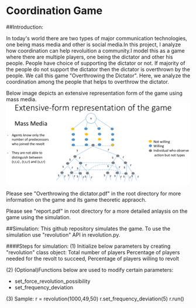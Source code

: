 # Coordination Game

##Introduction:

In today's world there are two types of major communication technologies, one being mass media and other is social media.In this project, I analyze how coordination can help revoluition a community.I model this as a game where there are multiple players, one being the dictator and other his people. People have choice of supporting the dictator or not. If majority of the people do not support the dictator then the dictator is overthrown by the people. We call this game "Overthrowing the Dictator". Here, we analyze the coordination among the people that helps to overthrow the dictator. 

Below image depicts an extensive representation form of the game using mass media.
![Extensive representation of game in mass-media](https://github.com/nlakshmanan/Coordination-Game/blob/master/mass_media.png)

Please see "Overthrowing the dictator.pdf" in the root directory for more information on the game and its game theoretic appraoch.

Please see "report.pdf" in root directory for a more detailed anlaysis on the game using the simulation.


##Simulation:
This github repository simulates the game. To use the simulation use "revolution" API in revolution.py.

####Steps for simulation:
(1) Initialize below parameters by creating "revolution" class object:
    Total number of players
    Percentage of players needed for the revolt to succeed,
    Percentage of players willing to revolt

(2) (Optional)Functions below are used to modify certain parameters:
- set_force_revolution_possibility
- set_frequency_deviation

(3) Sample:
r = revolution(1000,49,50)
r.set_frequency_deviation(5)
r.run()


